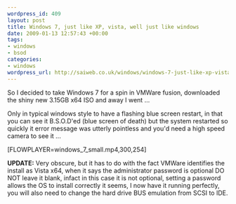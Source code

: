 ```yaml
--- 
wordpress_id: 409
layout: post
title: Windows 7, just like XP, vista, well just like windows
date: 2009-01-13 12:57:43 +00:00
tags: 
- windows
- bsod
categories: 
- windows
wordpress_url: http://saiweb.co.uk/windows/windows-7-just-like-xp-vista-well-just-like-windows
---
```

So I decided to take Windows 7 for a spin in VMWare fusion, downloaded the shiny new 3.15GB x64 ISO and away I went ...

Only in typical windows style to have a flashing blue screen restart, in that you can see it B.S.O.D'ed (blue screen of death) but the system restarted so quickly it error message was utterly pointless and you'd need a high speed camera to see it ...


[FLOWPLAYER=windows_7_small.mp4,300,254]

<strong>
UPDATE:</strong> Very obscure, but it has to do with the fact VMWare identifies the install as Vista x64, when it says the administrator password is optional DO NOT leave it blank, infact in this case it is not optional, setting a password allows the OS to install correctly it seems, I now have it running perfectly, you will also need to change the hard drive BUS emulation from SCSI to IDE.
